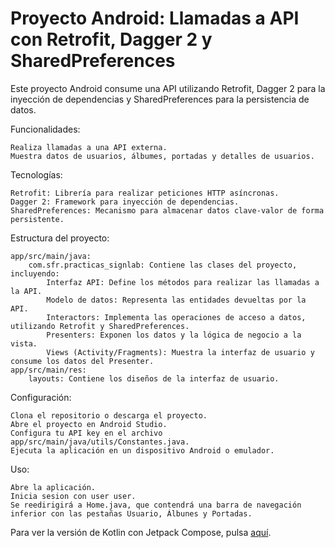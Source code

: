 # Proyecto Android: Llamadas a API con Retrofit, Dagger 2 y SharedPreferences

Este proyecto Android consume una API utilizando Retrofit, Dagger 2 para la inyección de dependencias y SharedPreferences para la persistencia de datos.

Funcionalidades:

    Realiza llamadas a una API externa.
    Muestra datos de usuarios, álbumes, portadas y detalles de usuarios.

Tecnologías:

    Retrofit: Librería para realizar peticiones HTTP asíncronas.
    Dagger 2: Framework para inyección de dependencias.
    SharedPreferences: Mecanismo para almacenar datos clave-valor de forma persistente.

Estructura del proyecto:

    app/src/main/java:
        com.sfr.practicas_signlab: Contiene las clases del proyecto, incluyendo:
            Interfaz API: Define los métodos para realizar las llamadas a la API.
            Modelo de datos: Representa las entidades devueltas por la API.
            Interactors: Implementa las operaciones de acceso a datos, utilizando Retrofit y SharedPreferences.
            Presenters: Exponen los datos y la lógica de negocio a la vista.
            Views (Activity/Fragments): Muestra la interfaz de usuario y consume los datos del Presenter.
    app/src/main/res:
        layouts: Contiene los diseños de la interfaz de usuario.

Configuración:

    Clona el repositorio o descarga el proyecto.
    Abre el proyecto en Android Studio.
    Configura tu API key en el archivo app/src/main/java/utils/Constantes.java.
    Ejecuta la aplicación en un dispositivo Android o emulador.

Uso:

    Abre la aplicación.
    Inicia sesion con user user.
    Se reedirigirá a Home.java, que contendrá una barra de navegación inferior con las pestañas Usuario, Álbunes y Portadas.

Para ver la versión de Kotlin con Jetpack Compose, pulsa [aquí](https://github.com/sergiofrubio/practicas_signlab_android_kotlin_jetpack_compose).

